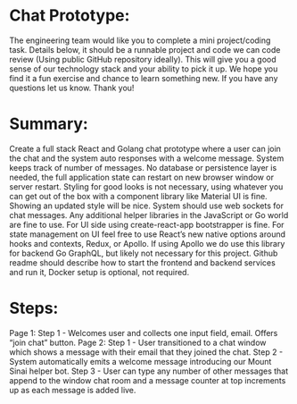 # Chat Prototype:

The engineering team would like you to complete a mini project/coding task. Details below, it should be a runnable project and code we can code review (Using public GitHub repository ideally). This will give you a good sense of our technology stack and your ability to pick it up. We hope you find it a fun exercise and chance to learn something new.  If you have any questions let us know.  Thank you!

# Summary:

Create a full stack React and Golang chat prototype where a user can join the chat and the system auto responses with a welcome message. System keeps track of number of messages. No database or persistence layer is needed, the full application state can restart on new browser window or server restart. Styling for good looks is not necessary, using whatever you can get out of the box with a component library like Material UI is fine. Showing an updated style will be nice. System should use web sockets for chat messages. Any additional helper libraries in the JavaScript or Go world are fine to use.  For UI side using create-react-app bootstrapper is fine.  For state management on UI feel free to use React’s new native options around hooks and contexts, Redux, or Apollo.  If using Apollo we do use this library for backend Go GraphQL, but likely not necessary for this project.  Github readme should describe how to start the frontend and backend services and run it, Docker setup is optional, not required.

# Steps:

Page 1:
Step 1 - Welcomes user and collects one input field, email. Offers “join chat” button.
Page 2:
Step 1 - User transitioned to a chat window which shows a message with their email that they joined the chat.
Step 2 - System automatically emits a welcome message introducing our Mount Sinai helper bot.
Step 3 - User can type any number of other messages that append to the window chat room and a message counter at top increments up as each message is added live.
